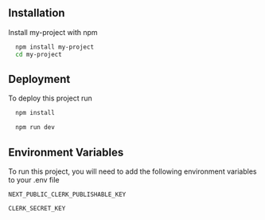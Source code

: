 
## Installation

Install my-project with npm

```bash
  npm install my-project
  cd my-project
```
    
## Deployment

To deploy this project run

```bash
  npm install
```
```bash
  npm run dev
```


## Environment Variables

To run this project, you will need to add the following environment variables to your .env file

`NEXT_PUBLIC_CLERK_PUBLISHABLE_KEY`

`CLERK_SECRET_KEY`

